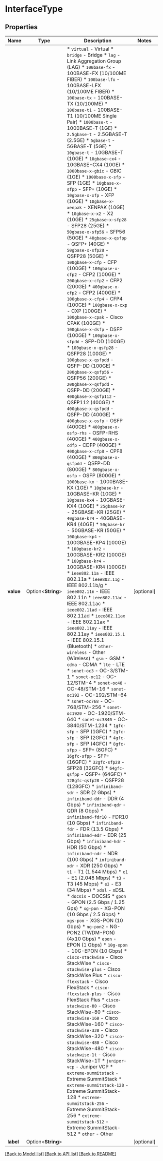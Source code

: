 # InterfaceType

## Properties

Name | Type | Description | Notes
------------ | ------------- | ------------- | -------------
**value** | Option<**String**> | * `virtual` - Virtual * `bridge` - Bridge * `lag` - Link Aggregation Group (LAG) * `100base-fx` - 100BASE-FX (10/100ME FIBER) * `100base-lfx` - 100BASE-LFX (10/100ME FIBER) * `100base-tx` - 100BASE-TX (10/100ME) * `100base-t1` - 100BASE-T1 (10/100ME Single Pair) * `1000base-t` - 1000BASE-T (1GE) * `2.5gbase-t` - 2.5GBASE-T (2.5GE) * `5gbase-t` - 5GBASE-T (5GE) * `10gbase-t` - 10GBASE-T (10GE) * `10gbase-cx4` - 10GBASE-CX4 (10GE) * `1000base-x-gbic` - GBIC (1GE) * `1000base-x-sfp` - SFP (1GE) * `10gbase-x-sfpp` - SFP+ (10GE) * `10gbase-x-xfp` - XFP (10GE) * `10gbase-x-xenpak` - XENPAK (10GE) * `10gbase-x-x2` - X2 (10GE) * `25gbase-x-sfp28` - SFP28 (25GE) * `50gbase-x-sfp56` - SFP56 (50GE) * `40gbase-x-qsfpp` - QSFP+ (40GE) * `50gbase-x-sfp28` - QSFP28 (50GE) * `100gbase-x-cfp` - CFP (100GE) * `100gbase-x-cfp2` - CFP2 (100GE) * `200gbase-x-cfp2` - CFP2 (200GE) * `400gbase-x-cfp2` - CFP2 (400GE) * `100gbase-x-cfp4` - CFP4 (100GE) * `100gbase-x-cxp` - CXP (100GE) * `100gbase-x-cpak` - Cisco CPAK (100GE) * `100gbase-x-dsfp` - DSFP (100GE) * `100gbase-x-sfpdd` - SFP-DD (100GE) * `100gbase-x-qsfp28` - QSFP28 (100GE) * `100gbase-x-qsfpdd` - QSFP-DD (100GE) * `200gbase-x-qsfp56` - QSFP56 (200GE) * `200gbase-x-qsfpdd` - QSFP-DD (200GE) * `400gbase-x-qsfp112` - QSFP112 (400GE) * `400gbase-x-qsfpdd` - QSFP-DD (400GE) * `400gbase-x-osfp` - OSFP (400GE) * `400gbase-x-osfp-rhs` - OSFP-RHS (400GE) * `400gbase-x-cdfp` - CDFP (400GE) * `400gbase-x-cfp8` - CPF8 (400GE) * `800gbase-x-qsfpdd` - QSFP-DD (800GE) * `800gbase-x-osfp` - OSFP (800GE) * `1000base-kx` - 1000BASE-KX (1GE) * `10gbase-kr` - 10GBASE-KR (10GE) * `10gbase-kx4` - 10GBASE-KX4 (10GE) * `25gbase-kr` - 25GBASE-KR (25GE) * `40gbase-kr4` - 40GBASE-KR4 (40GE) * `50gbase-kr` - 50GBASE-KR (50GE) * `100gbase-kp4` - 100GBASE-KP4 (100GE) * `100gbase-kr2` - 100GBASE-KR2 (100GE) * `100gbase-kr4` - 100GBASE-KR4 (100GE) * `ieee802.11a` - IEEE 802.11a * `ieee802.11g` - IEEE 802.11b/g * `ieee802.11n` - IEEE 802.11n * `ieee802.11ac` - IEEE 802.11ac * `ieee802.11ad` - IEEE 802.11ad * `ieee802.11ax` - IEEE 802.11ax * `ieee802.11ay` - IEEE 802.11ay * `ieee802.15.1` - IEEE 802.15.1 (Bluetooth) * `other-wireless` - Other (Wireless) * `gsm` - GSM * `cdma` - CDMA * `lte` - LTE * `sonet-oc3` - OC-3/STM-1 * `sonet-oc12` - OC-12/STM-4 * `sonet-oc48` - OC-48/STM-16 * `sonet-oc192` - OC-192/STM-64 * `sonet-oc768` - OC-768/STM-256 * `sonet-oc1920` - OC-1920/STM-640 * `sonet-oc3840` - OC-3840/STM-1234 * `1gfc-sfp` - SFP (1GFC) * `2gfc-sfp` - SFP (2GFC) * `4gfc-sfp` - SFP (4GFC) * `8gfc-sfpp` - SFP+ (8GFC) * `16gfc-sfpp` - SFP+ (16GFC) * `32gfc-sfp28` - SFP28 (32GFC) * `64gfc-qsfpp` - QSFP+ (64GFC) * `128gfc-qsfp28` - QSFP28 (128GFC) * `infiniband-sdr` - SDR (2 Gbps) * `infiniband-ddr` - DDR (4 Gbps) * `infiniband-qdr` - QDR (8 Gbps) * `infiniband-fdr10` - FDR10 (10 Gbps) * `infiniband-fdr` - FDR (13.5 Gbps) * `infiniband-edr` - EDR (25 Gbps) * `infiniband-hdr` - HDR (50 Gbps) * `infiniband-ndr` - NDR (100 Gbps) * `infiniband-xdr` - XDR (250 Gbps) * `t1` - T1 (1.544 Mbps) * `e1` - E1 (2.048 Mbps) * `t3` - T3 (45 Mbps) * `e3` - E3 (34 Mbps) * `xdsl` - xDSL * `docsis` - DOCSIS * `gpon` - GPON (2.5 Gbps / 1.25 Gps) * `xg-pon` - XG-PON (10 Gbps / 2.5 Gbps) * `xgs-pon` - XGS-PON (10 Gbps) * `ng-pon2` - NG-PON2 (TWDM-PON) (4x10 Gbps) * `epon` - EPON (1 Gbps) * `10g-epon` - 10G-EPON (10 Gbps) * `cisco-stackwise` - Cisco StackWise * `cisco-stackwise-plus` - Cisco StackWise Plus * `cisco-flexstack` - Cisco FlexStack * `cisco-flexstack-plus` - Cisco FlexStack Plus * `cisco-stackwise-80` - Cisco StackWise-80 * `cisco-stackwise-160` - Cisco StackWise-160 * `cisco-stackwise-320` - Cisco StackWise-320 * `cisco-stackwise-480` - Cisco StackWise-480 * `cisco-stackwise-1t` - Cisco StackWise-1T * `juniper-vcp` - Juniper VCP * `extreme-summitstack` - Extreme SummitStack * `extreme-summitstack-128` - Extreme SummitStack-128 * `extreme-summitstack-256` - Extreme SummitStack-256 * `extreme-summitstack-512` - Extreme SummitStack-512 * `other` - Other | [optional]
**label** | Option<**String**> |  | [optional]

[[Back to Model list]](../README.md#documentation-for-models) [[Back to API list]](../README.md#documentation-for-api-endpoints) [[Back to README]](../README.md)


